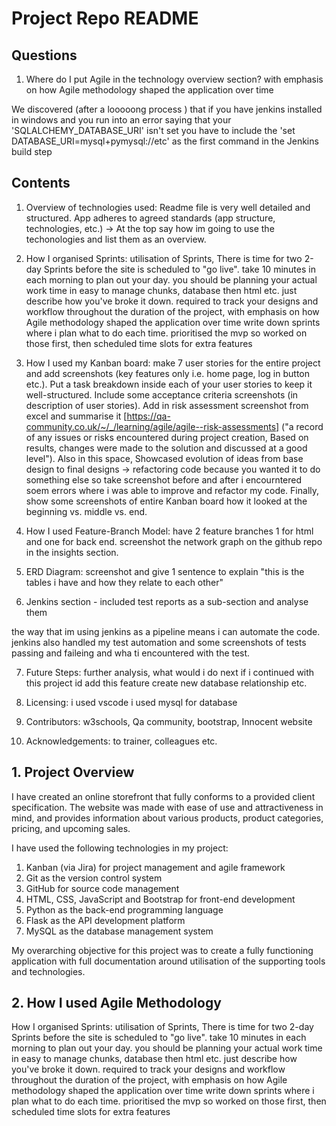 # Project Repo README

## Questions

1. Where do I put Agile in the technology overview section? with emphasis on how Agile methodology shaped the application over time 

We discovered (after a looooong process ) that if you have jenkins installed in windows and you run into an error saying that your 'SQLALCHEMY_DATABASE_URI' isn't set
you have to include the 'set DATABASE_URI=mysql+pymysql://etc' as the first command in the Jenkins build step

## Contents

1. Overview of technologies used: Readme file is very well detailed and structured. App adheres to agreed standards (app structure, technologies, etc.) -> At the top say how im going to use the techonologies and list them as an overview.

2. How I organised Sprints: utilisation of Sprints, There is time for two 2-day Sprints before the site is scheduled to "go live". take 10 minutes in each morning to plan out your day. you should be planning your actual work time in easy to manage chunks, database then html etc. just describe how you've broke it down. required to track your designs and workflow throughout the duration of the project, with emphasis on how Agile methodology shaped the application over time write down sprints where i plan what to do each time. prioritised the mvp so worked on those first, then scheduled time slots for extra features 

3. How I used my Kanban board: make 7 user stories for the entire project and add screenshots (key features only i.e. home page, log in button etc.). 
Put a task breakdown inside each of your user stories to keep it well-structured. 
Include some acceptance criteria screenshots (in description of user stories). 
Add in risk assessment screenshot from excel and summarise it [https://qa-community.co.uk/~/_/learning/agile/agile--risk-assessments] ("a record of any issues or risks encountered during project creation, Based on results, changes were made to the solution and discussed at a good level"). Also in this space, Showcased evolution of ideas from base design to final designs -> refactoring code because you wanted it to do something else so take screenshot before and after i encourntered soem errors where i was able to improve and refactor my code.
Finally, show some screenshots of entire Kanban board how it looked at the beginning vs. middle vs. end. 

4. How I used Feature-Branch Model: have 2 feature branches 1 for html and one for back end. screenshot the network graph on the github repo in the insights section.

5. ERD Diagram: screenshot and give 1 sentence to explain "this is the tables i have and how they relate to each other"

6. Jenkins section - included test reports as a sub-section and analyse them

the way that im using jenkins as a pipeline means i can automate the code.
jenkins also handled my test automation and some screenshots of tests passing and faileing and wha ti encountered with the test.

7. Future Steps: further analysis, what would i do next if i continued with this project id add this feature create new database relationship etc.

8. Licensing: i used vscode i used mysql for database

9. Contributors: w3schools, Qa community, bootstrap, Innocent website

10. Acknowledgements: to trainer, colleagues etc.

## 1. Project Overview

I have created an online storefront that fully conforms to a provided client specification. The website was made with ease of use and attractiveness in mind, and provides information about various products, product categories, pricing, and upcoming sales. 

I have used the following technologies in my project:

1. Kanban (via Jira) for project management and agile framework
2. Git as the version control system
3. GitHub for source code management 
4. HTML, CSS, JavaScript and Bootstrap for front-end development
5. Python as the back-end programming language
6. Flask as the API development platform
7. MySQL as the database management system

My overarching objective for this project was to create a fully functioning application with full documentation around utilisation of the supporting tools and technologies. 

## 2. How I used Agile Methodology

How I organised Sprints: utilisation of Sprints, There is time for two 2-day Sprints before the site is scheduled to "go live". take 10 minutes in each morning to plan out your day. you should be planning your actual work time in easy to manage chunks, database then html etc. just describe how you've broke it down. required to track your designs and workflow throughout the duration of the project, with emphasis on how Agile methodology shaped the application over time write down sprints where i plan what to do each time. prioritised the mvp so worked on those first, then scheduled time slots for extra features 